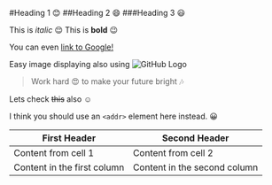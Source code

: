#Heading 1 :blush:
##Heading 2 :smile:
###Heading 3 :smiley:

This is *italic* :relieved:
This is **bold** :wink:

 You can even [link to Google!](http://google.com)

Easy image displaying also using ![GitHub Logo](/images/logo.png)


> Work hard :heart_eyes:
> to make your future bright :notes: 

Lets check ~~this~~ also :relaxed:

I think you should use an
`<addr>` element here instead. :grinning:

First Header | Second Header
------------ | -------------
Content from cell 1 | Content from cell 2
Content in the first column | Content in the second column


